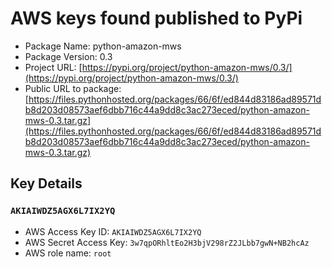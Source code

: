 # AWS keys found published to PyPi

* Package Name: python-amazon-mws
* Package Version: 0.3
* Project URL: [https://pypi.org/project/python-amazon-mws/0.3/](https://pypi.org/project/python-amazon-mws/0.3/)
* Public URL to package: [https://files.pythonhosted.org/packages/66/6f/ed844d83186ad89571db8d203d08573aef6dbb716c44a9dd8c3ac273eced/python-amazon-mws-0.3.tar.gz](https://files.pythonhosted.org/packages/66/6f/ed844d83186ad89571db8d203d08573aef6dbb716c44a9dd8c3ac273eced/python-amazon-mws-0.3.tar.gz)

## Key Details
### `AKIAIWDZ5AGX6L7IX2YQ`

* AWS Access Key ID: `AKIAIWDZ5AGX6L7IX2YQ`
* AWS Secret Access Key: `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` 
* AWS role name: `root`
